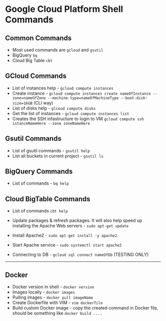 # **Google Cloud Platform Shell Commands**

## Common Commands
- Most used commands are `gcloud` and `gsutil`
- BigQuery `bq`
- Cloud Big Table `cbt`

## GCloud Commands
- List of instances help - `gcloud compute instances`
- Create instance - `gcloud compute instances create nameOfInstance --zone=nameOfZone --machine-type=nameOfMachineType --boot-disk-size=16GB` (CLI way)
- List of disks help - `glcoud compute disks`
- Get the list of instances - `gcloud compute instances list`
- Creates the SSH infastructure to login to VM `gcloud compute ssh istanceNameHere --zone zoneNameHere`

## Gsutil Commands
- List of gsutil commands - `gsutil help`
- List all buckets in current project - `gsutil ls`


## BigQuery Commands
- List of commands - `bq help`

## Cloud BigTable Commands
- List of commands `cbt help`
 
- Update packages & refresh packages. It will also help speed up installing the Apache Web servers - `sudo apt-get update`
- Install Apache2 - `sudo apt-get install -y apache2`
- Start Apache service - `sudo systemctl start apache2`
- Connecting to DB - `gcloud sql connect nameOfDb` (TESTING ONLY)

---
## Docker
- Docker version in shell - `docker version`
- Images locally - `docker images`
- Pulling images - `docker pull imageName`
- Create Dockerfile with VIM - `vim dockerfile`
- Build custom Docker image - copy the created command in Docker file, should be something like `docker build ....`



